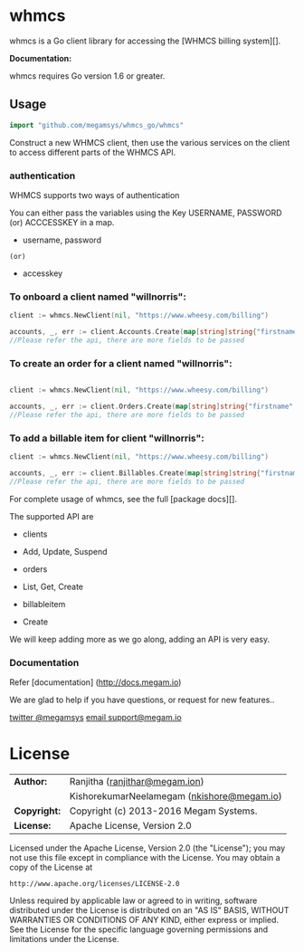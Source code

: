 # whmcs #

whmcs is a Go client library for accessing the [WHMCS billing system][].

**Documentation:**

whmcs requires Go version 1.6 or greater.

## Usage ##

```go
import "github.com/megamsys/whmcs_go/whmcs"
```

Construct a new WHMCS client, then use the various services on the client to
access different parts of the WHMCS API.  

### authentication

WHMCS supports two ways of authentication

You can either pass the variables using the Key USERNAME, PASSWORD (or) ACCCESSKEY in a map.

- username, password

`(or)`

- accesskey

### To onboard a client named  "willnorris":

```go
client := whmcs.NewClient(nil, "https://www.wheesy.com/billing")

accounts, _, err := client.Accounts.Create(map[string]string{"firstname": "willnorris"})
//Please refer the api, there are more fields to be passed

```

### To create an order for a client named  "willnorris":

```go

client := whmcs.NewClient(nil, "https://www.wheesy.com/billing")

accounts, _, err := client.Orders.Create(map[string]string{"firstname": "willnorris"})
//Please refer the api, there are more fields to be passed
```

### To add a billable item for client  "willnorris":

```go
client := whmcs.NewClient(nil, "https://www.wheesy.com/billing")

accounts, _, err := client.Billables.Create(map[string]string{"firstname": "willnorris"})
//Please refer the api, there are more fields to be passed
```

For complete usage of whmcs, see the full [package docs][].

[WHMCs API]: https://developer.github.com/v3/

The supported API are

* clients
- Add, Update, Suspend

* orders
- List, Get, Create

* billableitem
- Create

We will keep adding more as we go along, adding an API is very easy.

### Documentation

Refer [documentation] (http://docs.megam.io)


We are glad to help if you have questions, or request for new features..

[twitter @megamsys](http://twitter.com/megamsys) [email support@megam.io](<support@megam.io>)




# License


|                      |                                          |
|:---------------------|:-----------------------------------------|
| **Author:**          | Ranjitha (<ranjithar@megam.ion>)
| 	                   | KishorekumarNeelamegam (<nkishore@megam.io>)
| **Copyright:**       | Copyright (c) 2013-2016 Megam Systems.
| **License:**         | Apache License, Version 2.0

Licensed under the Apache License, Version 2.0 (the "License");
you may not use this file except in compliance with the License.
You may obtain a copy of the License at

    http://www.apache.org/licenses/LICENSE-2.0

Unless required by applicable law or agreed to in writing, software
distributed under the License is distributed on an "AS IS" BASIS,
WITHOUT WARRANTIES OR CONDITIONS OF ANY KIND, either express or implied.
See the License for the specific language governing permissions and
limitations under the License.
